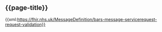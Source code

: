 ## {{page-title}}

{{xml:https://fhir.nhs.uk/MessageDefinition/bars-message-servicerequest-request-validation}}